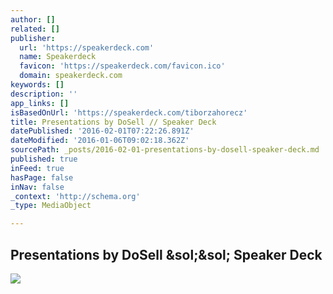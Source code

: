 ```yaml
---
author: []
related: []
publisher:
  url: 'https://speakerdeck.com'
  name: Speakerdeck
  favicon: 'https://speakerdeck.com/favicon.ico'
  domain: speakerdeck.com
keywords: []
description: ''
app_links: []
isBasedOnUrl: 'https://speakerdeck.com/tiborzahorecz'
title: Presentations by DoSell // Speaker Deck
datePublished: '2016-02-01T07:22:26.891Z'
dateModified: '2016-01-06T09:02:18.362Z'
sourcePath: _posts/2016-02-01-presentations-by-dosell-speaker-deck.md
published: true
inFeed: true
hasPage: false
inNav: false
_context: 'http://schema.org'
_type: MediaObject

---
```

<article style=""><h1>Presentations by DoSell &amp;sol;&amp;sol; Speaker Deck</h1><p></p><img src="https://secure.gravatar.com/avatar/8b64794793c6be9554463c4a9a94be67?s=47" /></article>
